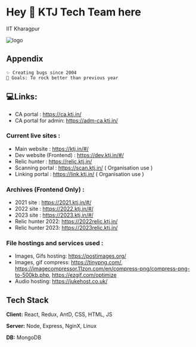 
# Hey 👋 KTJ Tech Team here

IIT Kharagpur



![logo](https://i.postimg.cc/yY5HdkVN/183627377-3289767658018690-4773574184631505958-n.jpg)


## Appendix

    ✨ Creating bugs since 2004
    🎯 Goals: To rock better than previous year
    
## 💻Links:
- CA portal : https://ca.ktj.in/
- CA portal for admin: https://adm-ca.ktj.in/

 ###  Current live sites :
- Main website : https://ktj.in/#/
- Dev website (Frontend) : https://dev.ktj.in/#/
- Relic hunter : https://relic.ktj.in/
- Scanning portal : https://scan.ktj.in/ ( Organisation use )
- Linking portal : https://link.ktj.in/ ( Organisation use )

 ###  Archives (Frontend Only) :
- 2021 site : https://2021.ktj.in/#/
- 2022 site : https://2022.ktj.in/#/
- 2023 site : https://2023.ktj.in/#/
- Relic hunter 2022: https://2022relic.ktj.in/
- Relic hunter 2023: https://2023relic.ktj.in/

 ###  File hostings and services used :
- Images, Gifs hosting: https://postimages.org/
- Images, gif compress: https://tinypng.com/, https://imagecompressor.11zon.com/en/compress-png/compress-png-to-500kb.php, https://ezgif.com/optimize
- Audio hosting: https://jukehost.co.uk/


## Tech Stack

**Client:** React, Redux, AntD, CSS, HTML, JS

**Server:** Node, Express, NginX, Linux

**DB:** MongoDB
